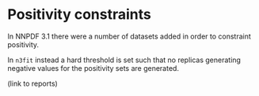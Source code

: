 Positivity constraints
=============================

In NNPDF 3.1 there were a number of datasets added in order to constraint positivity.

In `n3fit` instead a hard threshold is set such that no replicas generating negative values for the positivity sets are generated.

(link to reports)


